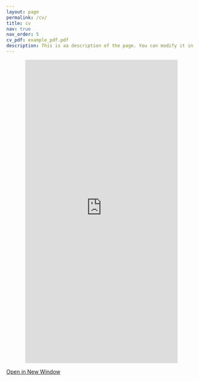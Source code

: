 ```yaml
---
layout: page
permalink: /cv/
title: cv
nav: true
nav_order: 5
cv_pdf: example_pdf.pdf
description: This is aa description of the page. You can modify it in '_pages/cv.md'. You can also change or remove the top pdf download button.
---
```



<div style="text-align: center;">
    <iframe src="https://nickdididi.github.io/assets/pdf/WebsiteCV.pdf" width="80%" height="800px" style="border: none;"></iframe>
</div>

[Open in New Window](https://nickdididi.github.io/assets/pdf/WebsiteCV.pdf)